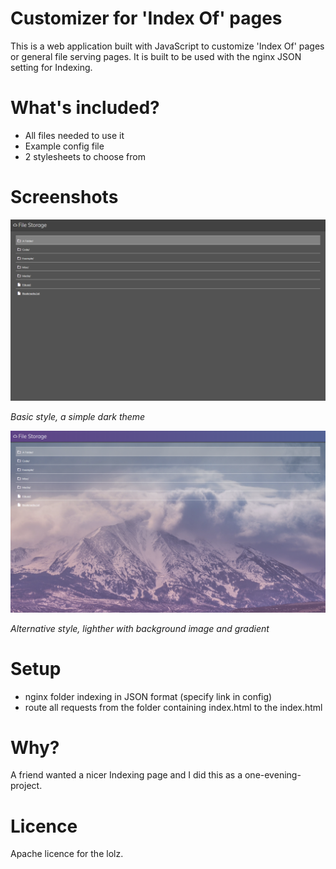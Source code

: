 # Customizer for 'Index Of' pages
This is a web application built with JavaScript to customize 'Index Of' pages
or general file serving pages. It is built to be used with the nginx JSON setting
for Indexing.

# What's included?
* All files needed to use it
* Example config file
* 2 stylesheets to choose from

# Screenshots
![Basic default style](demo-img/style-basic.png)

*Basic style, a simple dark theme*

![Alternative fancy style](demo-img/style-alt.png)

*Alternative style, lighther with background image and gradient*

# Setup
* nginx folder indexing in JSON format (specify link in config)
* route all requests from the folder containing index.html to the index.html

# Why?
A friend wanted a nicer Indexing page and I did this as a one-evening-project.

# Licence
Apache licence for the lolz.
